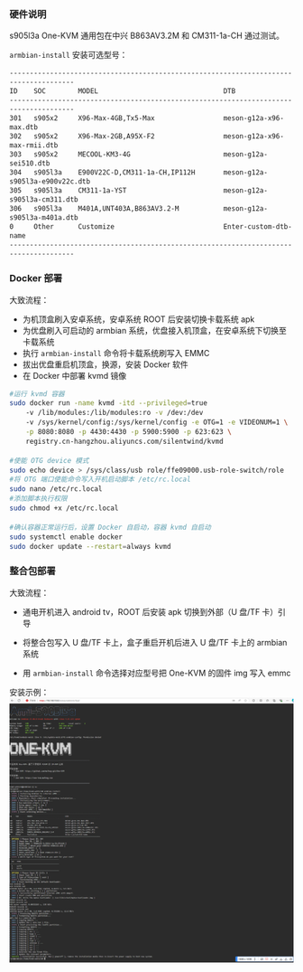 ### 硬件说明


s905l3a One-KVM 通用包在中兴 B863AV3.2M 和 CM311-1a-CH 通过测试。

`armbian-install` 安装可选型号：
```
--------------------------------------------------------------------------------------
ID    SOC        MODEL                               DTB                                               
--------------------------------------------------------------------------------------
301   s905x2     X96-Max-4GB,Tx5-Max                 meson-g12a-x96-max.dtb                            
302   s905x2     X96-Max-2GB,A95X-F2                 meson-g12a-x96-max-rmii.dtb                       
303   s905x2     MECOOL-KM3-4G                       meson-g12a-sei510.dtb                             
304   s905l3a    E900V22C-D,CM311-1a-CH,IP112H       meson-g12a-s905l3a-e900v22c.dtb                   
305   s905l3a    CM311-1a-YST                        meson-g12a-s905l3a-cm311.dtb                      
306   s905l3a    M401A,UNT403A,B863AV3.2-M           meson-g12a-s905l3a-m401a.dtb                      
0     Other      Customize                           Enter-custom-dtb-name                             
--------------------------------------------------------------------------------------
```
### Docker 部署

大致流程：

- 为机顶盒刷入安卓系统，安卓系统 ROOT 后安装切换卡载系统 apk
- 为优盘刷入可启动的 armbian 系统，优盘接入机顶盒，在安卓系统下切换至卡载系统
- 执行 `armbian-install` 命令将卡载系统刷写入 EMMC
- 拔出优盘重启机顶盒，换源，安装 Docker 软件
- 在 Docker 中部署 kvmd 镜像
```bash
#运行 kvmd 容器
sudo docker run -name kvmd -itd --privileged=true
    -v /lib/modules:/lib/modules:ro -v /dev:/dev
    -v /sys/kernel/config:/sys/kernel/config -e OTG=1 -e VIDEONUM=1 \
    -p 8080:8080 -p 4430:4430 -p 5900:5900 -p 623:623 \
    registry.cn-hangzhou.aliyuncs.com/silentwind/kvmd

#使能 OTG device 模式
sudo echo device > /sys/class/usb role/ffe09000.usb-role-switch/role
#将 OTG 端口使能命令写入开机启动脚本 /etc/rc.local
sudo nano /etc/rc.local
#添加脚本执行权限
sudo chmod +x /etc/rc.local

#确认容器正常运行后，设置 Docker 自启动，容器 kvmd 自启动
sudo systemctl enable docker
sudo docker update --restart=always kvmd
```

### 整合包部署

大致流程：

- 通电开机进入 android tv，ROOT 后安装 apk 切换到外部（U 盘/TF 卡）引导

- 将整合包写入 U 盘/TF 卡上，盒子重启开机后进入 U 盘/TF 卡上的 armbian 系统

- 用 `armbian-install` 命令选择对应型号把 One-KVM 的固件 img 写入 emmc

安装示例：
![install](./img/PixPin_2024-10-16_22-49-59.png)